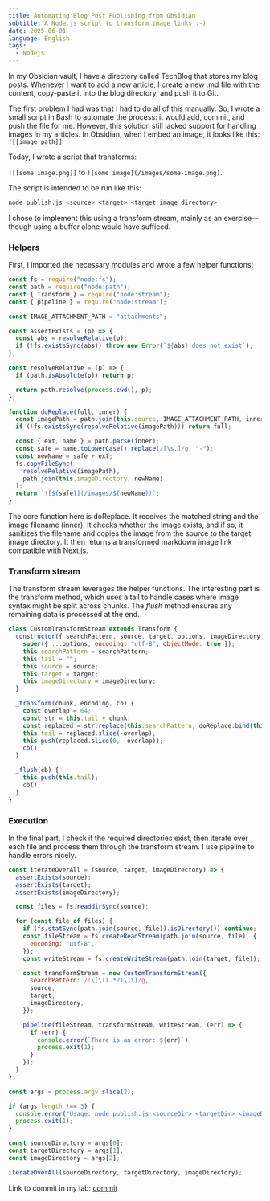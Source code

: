 ```yaml
---
title: Automating Blog Post Publishing from Obsidian
subtitle: A Node.js script to transform image links :-)
date: 2025-06-01
language: English
tags:
  - Nodejs
---
```

In my Obsidian vault, I have a directory called TechBlog that stores my blog posts. Whenever I want to add a new article, I create a new .md file with the content, copy-paste it into the blog directory, and push it to Git.

The first problem I had was that I had to do all of this manually. So, I wrote a small script in Bash to automate the process: it would add, commit, and push the file for me. However, this solution still lacked support for handling images in my articles.
In Obsidian, when I embed an image, it looks like this: `![[image path]]`

Today, I wrote a script that transforms:

`![[some image.png]]` to `![some image](/images/some-image.png)`. 

The script is intended to be run like this:

```bash
node publish.js <source> <target> <target image directory>
```

I chose to implement this using a transform stream, mainly as an exercise—though using a buffer alone would have sufficed.

### Helpers

First, I imported the necessary modules and wrote a few helper functions:

```js
const fs = require("node:fs");
const path = require("node:path");
const { Transform } = require("node:stream");
const { pipeline } = require("node:stream");

const IMAGE_ATTACHMENT_PATH = "attachments";

const assertExists = (p) => {
  const abs = resolveRelative(p);
  if (!fs.existsSync(abs)) throw new Error(`${abs} does not exist`);
};

const resolveRelative = (p) => {
  if (path.isAbsolute(p)) return p;

  return path.resolve(process.cwd(), p);
};

function doReplace(full, inner) {
  const imagePath = path.join(this.source, IMAGE_ATTACHMENT_PATH, inner);
  if (!fs.existsSync(resolveRelative(imagePath))) return full;

  const { ext, name } = path.parse(inner);
  const safe = name.toLowerCase().replace(/[\s.]/g, "-");
  const newName = safe + ext;
  fs.copyFileSync(
    resolveRelative(imagePath),
    path.join(this.imageDirectory, newName)
  );
  return `![${safe}](/images/${newName})`;
}
```

The core function here is doReplace. It receives the matched string and the image filename (inner). It checks whether the image exists, and if so, it sanitizes the filename and copies the image from the source to the target image directory. It then returns a transformed markdown image link compatible with Next.js.

### Transform stream

The transform stream leverages the helper functions. The interesting part is the transform method, which uses a tail to handle cases where image syntax might be split across chunks. The _flush_ method ensures any remaining data is processed at the end.

```js
class CustomTransformStream extends Transform {
  constructor({ searchPattern, source, target, options, imageDirectory }) {
    super({ ...options, encoding: "utf-8", objectMode: true });
    this.searchPattern = searchPattern;
    this.tail = "";
    this.source = source;
    this.target = target;
    this.imageDirectory = imageDirectory;
  }

  _transform(chunk, encoding, cb) {
    const overlap = 64;
    const str = this.tail + chunk;
    const replaced = str.replace(this.searchPattern, doReplace.bind(this));
    this.tail = replaced.slice(-overlap);
    this.push(replaced.slice(0, -overlap));
    cb();
  }

  _flush(cb) {
    this.push(this.tail);
    cb();
  }
}
```
### Execution 
In the final part, I check if the required directories exist, then iterate over each file and process them through the transform stream. I use pipeline to handle errors nicely.

```js
const iterateOverAll = (source, target, imageDirectory) => {
  assertExists(source);
  assertExists(target);
  assertExists(imageDirectory);

  const files = fs.readdirSync(source);

  for (const file of files) {
    if (fs.statSync(path.join(source, file)).isDirectory()) continue;
    const fileStream = fs.createReadStream(path.join(source, file), {
      encoding: "utf-8",
    });
    const writeStream = fs.createWriteStream(path.join(target, file));

    const transformStream = new CustomTransformStream({
      searchPattern: /!\[\[(.*?)\]\]/g,
      source,
      target,
      imageDirectory,
    });

    pipeline(fileStream, transformStream, writeStream, (err) => {
      if (err) {
        console.error(`There is an error: ${err}`);
        process.exit(1);
      }
    });
  }
};

const args = process.argv.slice(2);

if (args.length !== 3) {
  console.error("Usage: node publish.js <sourceDir> <targetDir> <imageDir>");
  process.exit(1);
}

const sourceDirectory = args[0];
const targetDirectory = args[1];
const imageDirectory = args[2];

iterateOverAll(sourceDirectory, targetDirectory, imageDirectory);
```

Link to commit in my lab: [commit](https://github.com/KamilMr/lab/commit/2d5ffc8e5ba75ff93ff966871caf837c8e3b1d1c)